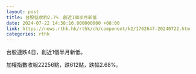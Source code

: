 ```yaml
---
layout: post
title: 台股低收約2.7%　創近1個半月新低
date: 2024-07-22 14:38:16.000000000 +08:00
link: https://news.rthk.hk/rthk/ch/component/k2/1762647-20240722.htm
categories: rthk
---
```


台股連跌4日，創近1個半月新低。

加權指數收報22256點，跌612點，跌幅2.68%。
